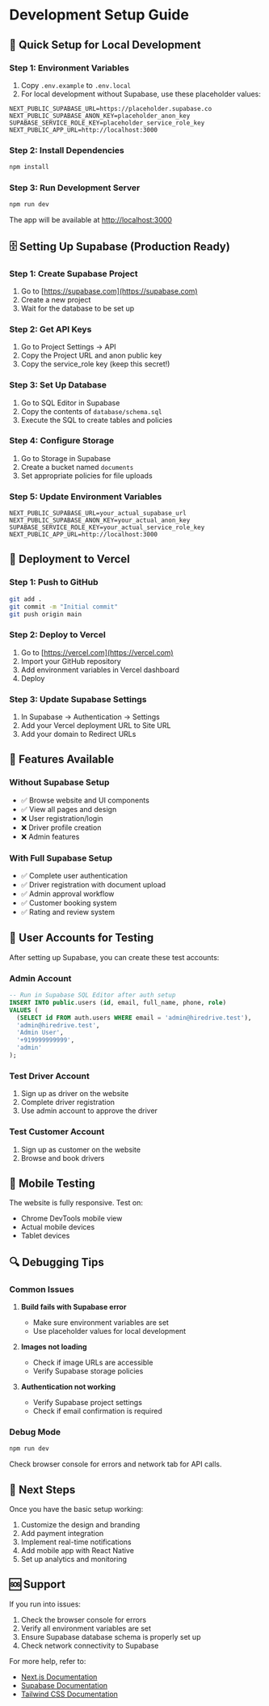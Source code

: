 # Development Setup Guide

## 🚀 Quick Setup for Local Development

### Step 1: Environment Variables
1. Copy `.env.example` to `.env.local`
2. For local development without Supabase, use these placeholder values:

```env
NEXT_PUBLIC_SUPABASE_URL=https://placeholder.supabase.co
NEXT_PUBLIC_SUPABASE_ANON_KEY=placeholder_anon_key
SUPABASE_SERVICE_ROLE_KEY=placeholder_service_role_key
NEXT_PUBLIC_APP_URL=http://localhost:3000
```

### Step 2: Install Dependencies
```bash
npm install
```

### Step 3: Run Development Server
```bash
npm run dev
```

The app will be available at [http://localhost:3000](http://localhost:3000)

## 🗄️ Setting Up Supabase (Production Ready)

### Step 1: Create Supabase Project
1. Go to [https://supabase.com](https://supabase.com)
2. Create a new project
3. Wait for the database to be set up

### Step 2: Get API Keys
1. Go to Project Settings → API
2. Copy the Project URL and anon public key
3. Copy the service_role key (keep this secret!)

### Step 3: Set Up Database
1. Go to SQL Editor in Supabase
2. Copy the contents of `database/schema.sql`
3. Execute the SQL to create tables and policies

### Step 4: Configure Storage
1. Go to Storage in Supabase
2. Create a bucket named `documents`
3. Set appropriate policies for file uploads

### Step 5: Update Environment Variables
```env
NEXT_PUBLIC_SUPABASE_URL=your_actual_supabase_url
NEXT_PUBLIC_SUPABASE_ANON_KEY=your_actual_anon_key
SUPABASE_SERVICE_ROLE_KEY=your_actual_service_role_key
NEXT_PUBLIC_APP_URL=http://localhost:3000
```

## 🚢 Deployment to Vercel

### Step 1: Push to GitHub
```bash
git add .
git commit -m "Initial commit"
git push origin main
```

### Step 2: Deploy to Vercel
1. Go to [https://vercel.com](https://vercel.com)
2. Import your GitHub repository
3. Add environment variables in Vercel dashboard
4. Deploy

### Step 3: Update Supabase Settings
1. In Supabase → Authentication → Settings
2. Add your Vercel deployment URL to Site URL
3. Add your domain to Redirect URLs

## 🔧 Features Available

### Without Supabase Setup
- ✅ Browse website and UI components
- ✅ View all pages and design
- ❌ User registration/login
- ❌ Driver profile creation
- ❌ Admin features

### With Full Supabase Setup
- ✅ Complete user authentication
- ✅ Driver registration with document upload
- ✅ Admin approval workflow
- ✅ Customer booking system
- ✅ Rating and review system

## 🎯 User Accounts for Testing

After setting up Supabase, you can create these test accounts:

### Admin Account
```sql
-- Run in Supabase SQL Editor after auth setup
INSERT INTO public.users (id, email, full_name, phone, role)
VALUES (
  (SELECT id FROM auth.users WHERE email = 'admin@hiredrive.test'),
  'admin@hiredrive.test',
  'Admin User',
  '+919999999999',
  'admin'
);
```

### Test Driver Account
1. Sign up as driver on the website
2. Complete driver registration
3. Use admin account to approve the driver

### Test Customer Account
1. Sign up as customer on the website
2. Browse and book drivers

## 📱 Mobile Testing

The website is fully responsive. Test on:
- Chrome DevTools mobile view
- Actual mobile devices
- Tablet devices

## 🔍 Debugging Tips

### Common Issues

1. **Build fails with Supabase error**
   - Make sure environment variables are set
   - Use placeholder values for local development

2. **Images not loading**
   - Check if image URLs are accessible
   - Verify Supabase storage policies

3. **Authentication not working**
   - Verify Supabase project settings
   - Check if email confirmation is required

### Debug Mode
```bash
npm run dev
```
Check browser console for errors and network tab for API calls.

## 🚀 Next Steps

Once you have the basic setup working:

1. Customize the design and branding
2. Add payment integration
3. Implement real-time notifications
4. Add mobile app with React Native
5. Set up analytics and monitoring

## 🆘 Support

If you run into issues:
1. Check the browser console for errors
2. Verify all environment variables are set
3. Ensure Supabase database schema is properly set up
4. Check network connectivity to Supabase

For more help, refer to:
- [Next.js Documentation](https://nextjs.org/docs)
- [Supabase Documentation](https://supabase.com/docs)
- [Tailwind CSS Documentation](https://tailwindcss.com/docs)
